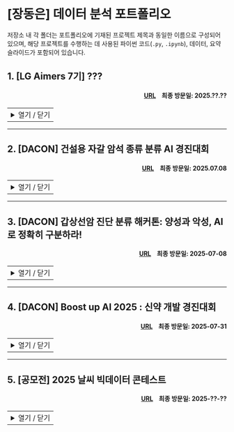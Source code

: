 # [장동은] 데이터 분석 포트폴리오
저장소 내 각 폴더는 포트폴리오에 기재된 프로젝트 제목과 동일한 이름으로 구성되어 있으며, 해당 프로젝트를 수행하는 데 사용된 파이썬 코드(`.py`, `.ipynb`), 데이터, 요약 슬라이드가 포함되어 있습니다.

## 1. [LG Aimers 7기] ???
#### <div align='right'>[URL](https://lgaimers.ai/)&nbsp;&nbsp;&nbsp;&nbsp;최종 방문일: 2025.??.??</div>

<table>
<tr>
<td>
<details>
<summary>열기 / 닫기</summary>

<br>2025.??.?? - 2025.??.??</div>
  
### 분석 개요

### 분석 대상

### 분석 방안

### 분석 결과

### 개선점

</details>
</td>
</tr>
</table>

---

## 2. [DACON] 건설용 자갈 암석 종류 분류 AI 경진대회
#### <div align='right'>[URL](https://dacon.io/competitions/official/236471/overview/description)&nbsp;&nbsp;&nbsp;&nbsp;최종 방문일: 2025.07.08</div>

<table>
<tr>
<td>
<details>
<summary>열기 / 닫기</summary>

<br>2025.04.26 - 2025.05.28

### 분석 개요
* 자갈의 암석 종류는 콘크리트와 아스팔트의 품질에 직접적인 영향을 미치므로, 정확한 분류가 요구된다.
* 기존 수작업 방식은 많은 시간과 비용이 소요될 뿐 아니라, 검사자의 숙련도에 따라 정확도에 편차가 발생하는 한계가 있다.
* 건설용 자갈 이미지를 활용해 암석 종류를 분류하는 AI 알고리즘 개발을 목표로 한다.

### 분석 대상
* 학습 데이터:
  총 380,020장의 자갈 이미지가 7개 클래스로 분류되어 제공되었으며, 클래스 간 빈도 차가 크다. 가장 많은 클래스는 가장 적은 클래스보다 약 6배 더 많이 관측되었다.
  
  |클래스명 |암석 종류 |이미지 수 |비율 (%) |
  |:------|:------|------:|------:|
  |`Andesite` |안산암 |43,802 |11.53 |
  |`Basalt` |현무암 |26,810 |7.05 |
  |`Gneiss` |편마암 |73,914 |19.45 |
  |`Granaite` |화강암 |92,923 |24.45 |
  |`Mud_Sandstone` |이암/사암 |89,467 |23.54 |
  |`Weathered_Rock` |풍화암 |37,169 |9.78 |
  |`Etc` |기타 |15,935 |4.19 |
  |- |- |380,020 |100 |

* 평가 데이터: 클래스 정보가 주어지지 않은 95,006장의 자갈 이미지가 제공되었다.
* 평가 기준: Macro F1 Score

### 분석 방안
* 제한된 연산 자원을 고려해, [ImageNet](https://www.image-net.org/)에서 검증된 ConvNeXt Base, Swin V2 Small, EfficientNet V2 Medium을 기반 모형으로 활용하였다. 세 모형 모두 사전학습된 가중치를 초기값으로 사용해 학습을 진행하였다.
* 더 많은 파라미터를 가진 모형이 성능 면에서 유리할 것으로 보였으나, 제한된 연산 자원으로 인해 경량 모형들을 다수 활용한 앙상블 전략을 선택하였다.
* 단순 평균과 같은 관습적인 앙상블 방식 대신, 각 모형의 OOF(Out-of-Fold) 예측 결과를 활용하여 교차 검증 손실 함수를 최소화하는 가중치를 도출하였다.
* 자원 효율 향상을 위해 자동 혼합 정밀도(Automatic Mixed Precision, AMP) 기법을 도입하여 `torch.float32` 대신 `torch.float16`을 적극적으로 활용하였다.
* 클래스 불균형을 고려해, 학습 및 검증 데이터가 동일한 클래스 비율을 갖도록 분할한 후, 손실 함수로 Focal Loss를 사용하였다. Focal Loss와 오버샘플링을 함께 적용한 실험에서 성능 저하가 발생하여, 모형 개발 과정에서 해당 전략은 제외하였다.
* 다양한 환경에서 촬영된 자갈의 색상, 질감, 위치 등의 변화를 모형이 인식할 수 있도록, 회전, 노이즈 추가 등 다양한 데이터 증강(Data Augmentation) 기법을 적용하였다.


### 분석 결과
* 최종 제출 결과: 총 342명의 참가자들 중 58등을 기록하였다.

  |구분 |순위 |Macro F1 |
  |:------|------:|------:|
  |**최종 제출** |**58** |**0.78396** |
  |- |1 |0.93563 |
  |- |2 |0.93306 |
  |- |3 |0.92610 |
  |상위 10% |34 |0.82944|
  
### 개선점
* 상위권 경쟁자들과 동일한 기반 모형, 학습률(Learning Rate), 스케줄러(Scheduler)를 적용하였으나, 메모리 제약으로 인해 데이터 증강이 제한적이었다. 또한, 학습 속도가 느려 충분한 Epoch을 확보하지 못해, 수렴이 완료되지 않은 모형을 제출하게 되었다.
* 많은 경쟁자들이 Focal Loss와 오버샘플링을 병행하여 높은 성능을 달성한 반면, 해당 프로젝트에서는 두 기법을 함께 사용할 경우 성능 저하가 발생하였다. 이러한 차이는 제한적인 데이터 증강과 짧은 학습 기간에 기인한 것으로 해석된다.
* 상위권 경쟁자들의 실험에 따르면, Focal Loss보다 Weighted Cross-Entropy Loss(WCE Loss)가 소폭 더 안정적인 성능을 보였으며, 해당 문제에서는 WCE Loss가 더 적합한 손실 함수로 판단된다.

</details>
</td>
</tr>
</table>
  
---

## 3. [DACON] 갑상선암 진단 분류 해커톤: 양성과 악성, AI로 정확히 구분하라!
#### <div align='right'>[URL](https://dacon.io/competitions/official/236488/overview/description)&nbsp;&nbsp;&nbsp;&nbsp;최종 방문일: 2025-07-08</div>

<table>
<tr>
<td>
<details>
<summary>열기 / 닫기</summary>

<br>2025.06.29 - 2025.06.30</div>

### 분석 개요
* 정형 데이터를 기반으로 한 예측 알고리즘은 의료 리스크 분석, 조기 진단, 스마트 헬스케어 등 다양한 분야에 활용되며, 진단 정확도를 높이고 치료 결정 속도를 개선한다.
* 갑상선 관련 건강 데이터를 기반으로, 악성 여부를 예측하는 AI 모델 개발을 목표로 한다.

### 분석 대상
* 데이터 명세:

  |변수명 |변수 상세 |
  |:------|:------|
  |`ID` |샘플별 고유 ID |
  |`Age` |환자의 나이 |
  |`Gender` |성별 |
  |`Country` |국적 |
  |`Race` |인종 |
  |`Family_Background` |가족력 여부 |
  |`Radiation_History` |방사선 노출 이력 |
  |`Iodine_Deficiency` |요오드 결핍 여부 |
  |`Smoke` |흡연 여부 |
  |`Weight_Risk` |체중 관련 위험도 |
  |`Diabetes` |당뇨병 여부 |
  |`Nodule_Size` |갑상선 결절 크기 |
  |`TSH_Result` |TSH 호르몬 검사 결과 |
  |`T4_Result` |T4 호르몬 검사 결과 |
  |`T3_Result` |T3 호르몬 검사 결과 |
  |`Cancer` |갑상선암 여부|
  
* 학습 데이터: 총 87,159명의 환자로부터 수집된 건강 데이터가 제공되었으며, 낮은 질병 발생률로 인해 심각한 클래스 불균형이 나타났다.
  
  |클래스명 |클래스 상세 |관측 수 |비율 (%) |
  |:------|:------|------:|------:|
  |`0` |양성 |76,700 |88.00 |
  |`1` |악성 |10,459 |12.00 |
  
* 평가 데이터: 46,204명의 환자로부터 수집된 건강 데이터가 클래스 정보 없이 제공되었다.
  
* 평가 기준: Binary F1 Score

### 분석 방안
* 클래스 불균형을 고려하여 `StratifiedKFold`와 `optuna`를 통해 `LGBMClassifier`, `XGBClassifier`, `BalancedRandomForestClassifier`의 최적 하이퍼파라미터를 탐색하였다.
* 각 모형의 Softmax 출력값을 단순 평균하여 앙상블을 구성하였으며, `optuna`를 통해 교차 검증 F1 Score를 최대화하는 악성 클래스 판별 임계값을 추가적으로 도출하였다.
* 목표 기반 통계량(Target-Based Statistic)이 의료 데이터에서 효과적이라는 점에 착안하여, 범주형 변수는 악성 오즈비(Odds Ratio)를 반영한 WOE(Weight of Evidence)로 인코딩하였다. 단, 교차 검증 중 데이터 유출을 막기 위해 각 학습 폴드 기준으로 WOE를 계산하였다.
* 연속형 변수를 `KMeans`로 군집화해 새로운 범주형 변수로 추가하였다. 해당 변수의 유의성이 낮더라도, 의사결정나무 기반 모형에서는 성능에 큰 영향을 주지 않음을 고려하였다.

### 분석 결과
* 최종 제출 결과: 총 661명의 참가자들 중 153등을 기록하였으나, 상위 300등까지의 점수 차이가 매우 근소하였다.
  
  |구분 |순위 |Binary F1 |
  |:------|------:|------:|
  |**최종 제출** |**153** |**0.50946** |
  |- |1 |0.50985 |
  |- |2 |0.50984 |
  |- |3 |0.50984 |
  |상위 10% |66 |0.50974|

### 개선점
* 상위권 참가자 간 점수 차이가 미미해, 데이터셋의 분별력에 대한 의문과 함께 입상자의 성과가 알고리즘 우수성에 기인한 것인지에 대한 논란이 있었다.
* 의사결정나무 기반이 아닌 서포트 벡터 머신이나 딥러닝 계열 모형을 앙상블에 포함했을 경우, 데이터의 다양한 구조를 포착하여 성능 향상으로 이어졌을 가능성이 있다.
* 앙상블 모형의 악성 클래스 판별 임계값 산출 시, 각 모형의 Softmax 출력값을 메타 특성(Meta Feature)으로 활용하여 교차 검증을 수행하였다. 검증 폴드를 포함한 전체 예측값을 입력으로 사용하는 방식은 관행적으로 널리 사용되지만, 데이터 유출에 해당하며 교차 검증 F1 Score가 과대평가될 수 있다는 한계가 있다.

</details>
</td>
</tr>
</table>

---

## 4. [DACON] Boost up AI 2025 : 신약 개발 경진대회
#### <div align='right'>[URL](https://dacon.io/competitions/official/236518/overview/description)&nbsp;&nbsp;&nbsp;&nbsp;최종 방문일: 2025-07-31</div>

<table>
<tr>
<td>
<details>
<summary>열기 / 닫기</summary>

<br>2025.06.30 - 2025.07.31</div>

### 주요 역할
* 실전 데이터 분석 경험이 부족한 대학원 동료들이 참여할 수 있도록 팀을 조직하여 프로젝트를 수행하였다.
* 도메인 지식에 대한 사전 조사를 수행한 후, 분석에 필요한 데이터를 확보하였다.
* 각 팀원이 담당한 모형의 하이퍼파라미터 설정을 지원하고, 전체 모형을 통합하는 앙상블 전략을 설계하였다.

### 분석 개요
* CYP3A4는 약물 대사의 주요 효소로, 전체 P450 효소 대사량의 50% 이상을 담당하며, 대부분의 약물 대사에 관여한다.
* CYP3A4 억제제와 유도제를 병용할 경우, 약물 혈중 농도의 급격한 변동으로 인해 치료 효과가 저하되거나 부작용 위험이 증가할 수 있다.
* 약물의 분자 구조 정보를 기반으로 CYP3A4 저해율을 예측하는 AI 모형 개발을 목표로 한다.

### 분석 대상
* 데이터 명세:

  |변수명 |변수 상세 |
  |:------|:------|
  |`ID` |샘플별 고유 ID |
  |`Canonical_Smiles` |분자 구조 데이터 |
  |`Inhibition` |CYP3A4 저해율 (%) |
  
* 학습 데이터: 총 1,681개의 분자에 대한 고유 구조 문자열, Canonical SMILES가 제공되었다. 아래는 데이터의 예시이다.
  
  |`ID` |`Canonical_Smiles` |`Inhibition`|
  |:------|:------|------:|
  |TRAIN_0000	|Cl.OC1(Cc2cccc(Br)c2)CCNCC1 |12.50 |
  |TRAIN_0001	|Brc1ccc2OCCc3ccnc1c23 |4.45 |
  |TRAIN_0002	|CC1(CO)CC(=NO1)c2cc(c(F)cc2Cl)&#91;N+&#93;(=O)[O-] |4.92 |
  |... |... |... |
  
* 평가 데이터: 총 100개의 분자에 대한 Canonical SMILES가 제공되었다.
* 평가 기준: NRMSE와 Pearson 상관 계수를 결합한 지표를 평가 기준으로 사용하였다.

  $$
  \text{Score} = 0.5 * \left[ \left\\{ 1 - \min(\text{NRMSE}, 1) \right\\} + \text{Pearson Correlation Coefficient} \right]
  $$

### 분석 방안

### 분석 결과

### 개선점

</details>
</td>
</tr>
</table>

---

## 5. [공모전] 2025 날씨 빅데이터 콘테스트
#### <div align='right'>[URL](https://bd.kma.go.kr/contest/main.do)&nbsp;&nbsp;&nbsp;&nbsp;최종 방문일: 2025-??-??</div>

<table>
<tr>
<td>
<details>
<summary>열기 / 닫기</summary>

<br>2025.??.?? - 2025.??.??</div>

### 분석 개요

### 분석 대상

### 분석 방안

### 분석 결과

### 개선점

</details>
</td>
</tr>
</table>

